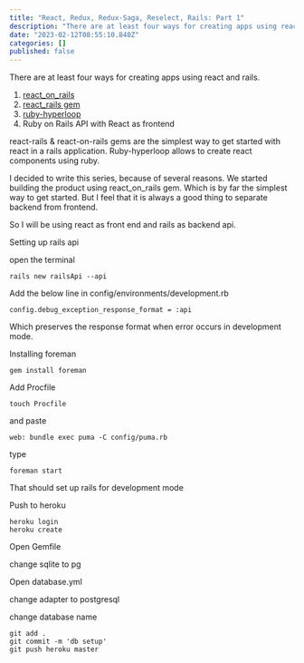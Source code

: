 ```yaml
---
title: "React, Redux, Redux-Saga, Reselect, Rails: Part 1"
description: "There are at least four ways for creating apps using react and rails."
date: "2023-02-12T08:55:10.840Z"
categories: []
published: false
---
```


There are at least four ways for creating apps using react and rails.

1.  [react\_on\_rails](https://github.com/shakacode/react_on_rails)
2.  [react\_rails gem](https://github.com/reactjs/react-rails)
3.  [ruby-hyperloop](http://ruby-hyperloop.org/)
4.  Ruby on Rails API with React as frontend

react-rails & react-on-rails gems are the simplest way to get started with react in a rails application. Ruby-hyperloop allows to create react components using ruby.

I decided to write this series, because of several reasons. We started building the product using react\_on\_rails gem. Which is by far the simplest way to get started. But I feel that it is always a good thing to separate backend from frontend.

So I will be using react as front end and rails as backend api.

Setting up rails api

open the terminal

```
rails new railsApi --api
```

Add the below line in config/environments/development.rb

```
config.debug_exception_response_format = :api
```

Which preserves the response format when error occurs in development mode.

Installing foreman

```
gem install foreman
```

Add Procfile

```
touch Procfile
```

and paste

```
web: bundle exec puma -C config/puma.rb
```

type

```
foreman start
```

That should set up rails for development mode

Push to heroku

```
heroku login
heroku create
```

Open Gemfile

change sqlite to pg

Open database.yml

change adapter to postgresql

change database name

```
git add .
git commit -m 'db setup'
git push heroku master
```
